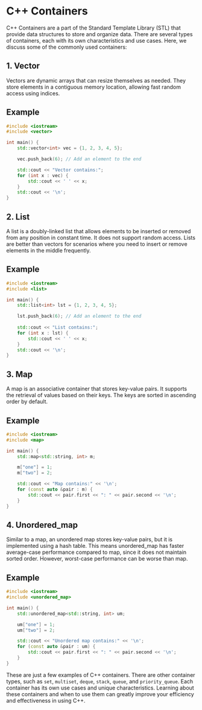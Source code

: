 # C++ Containers

C++ Containers are a part of the Standard Template Library (STL) that provide data structures to store and organize data. There are several types of containers, each with its own characteristics and use cases. Here, we discuss some of the commonly used containers:

## 1. Vector

Vectors are dynamic arrays that can resize themselves as needed. They store elements in a contiguous memory location, allowing fast random access using indices.

## Example

```cpp
#include <iostream>
#include <vector>

int main() {
    std::vector<int> vec = {1, 2, 3, 4, 5};

    vec.push_back(6); // Add an element to the end

    std::cout << "Vector contains:";
    for (int x : vec) {
        std::cout << ' ' << x;
    }
    std::cout << '\n';
}
```

## 2. List

A list is a doubly-linked list that allows elements to be inserted or removed from any position in constant time. It does not support random access. Lists are better than vectors for scenarios where you need to insert or remove elements in the middle frequently.

## Example

```cpp
#include <iostream>
#include <list>

int main() {
    std::list<int> lst = {1, 2, 3, 4, 5};

    lst.push_back(6); // Add an element to the end
    
    std::cout << "List contains:";
    for (int x : lst) {
        std::cout << ' ' << x;
    }
    std::cout << '\n';
}
```

## 3. Map

A map is an associative container that stores key-value pairs. It supports the retrieval of values based on their keys. The keys are sorted in ascending order by default.

## Example

```cpp
#include <iostream>
#include <map>

int main() {
    std::map<std::string, int> m;

    m["one"] = 1;
    m["two"] = 2;

    std::cout << "Map contains:" << '\n';
    for (const auto &pair : m) {
        std::cout << pair.first << ": " << pair.second << '\n';
    }
}
```

## 4. Unordered_map

Similar to a map, an unordered map stores key-value pairs, but it is implemented using a hash table. This means unordered_map has faster average-case performance compared to map, since it does not maintain sorted order. However, worst-case performance can be worse than map.

## Example

```cpp
#include <iostream>
#include <unordered_map>

int main() {
    std::unordered_map<std::string, int> um;

    um["one"] = 1;
    um["two"] = 2;

    std::cout << "Unordered map contains:" << '\n';
    for (const auto &pair : um) {
        std::cout << pair.first << ": " << pair.second << '\n';
    }
}
```

These are just a few examples of C++ containers. There are other container types, such as `set`, `multiset`, `deque`, `stack`, `queue`, and `priority_queue`. Each container has its own use cases and unique characteristics. Learning about these containers and when to use them can greatly improve your efficiency and effectiveness in using C++.